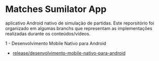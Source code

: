 # Matches Sumilator App

aplicativo Android nativo de simulação de partidas. Este reporsitório foi organizado em algumas branchs que representam as implementações realizadas durante os conteúdos/vídeos.

1 - Desenvolvimento Mobile Nativo para Android
- [release/desenvolvimento-mobile-nativo-para-android](https://github.com/EwertonRafael/matches-sumilator-app/tree/release/desenvolvimento-mobile-nativo-para-android)
